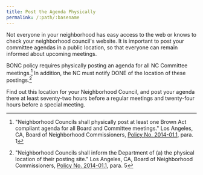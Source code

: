 ```yaml
---
title: Post the Agenda Physically
permalink: /:path/:basename
---
```


Not everyone
in your neighborhood
has easy access
to the web
or knows to check
your neighborhood council's website.
It is important to post
your committee agendas
in a public location,
so that everyone
can remain informed
about upcoming meetings.

BONC policy requires
physically posting an agenda
for all NC Committee meetings.[^bonc2014011]
In addition,
the NC must notify DONE
of the location
of these postings.[^postinglocation]

Find out this location
for your Neighborhood Council,
and post your agenda there
at least seventy-two hours
before a regular meetings
and twenty-four hours
before a special meeting.

[^bonc2014011]:
      "Neighborhood Councils shall
      physically post
      at least one
      Brown Act compliant agenda
      for all Board and Committee meetings."
      Los Angeles, CA,
      Board of Neighborhood Commissioners,
      [Policy No. 2014-01.1,](https://empowerla.org/wp-content/uploads/2012/03/NC-AGENDA-POSTING-REQUIREMENTS_2014-01.1_revised-08-18-14.pdf)
      para. 1

[^postinglocation]:
      "Neighborhood Councils shall inform the Department
      of (a) the physical location
      of their posting site."
      Los Angeles, CA,
      Board of Neighborhood Commissioners,
      [Policy No. 2014-01.1,](https://empowerla.org/wp-content/uploads/2012/03/NC-AGENDA-POSTING-REQUIREMENTS_2014-01.1_revised-08-18-14.pdf)
      para. 5
